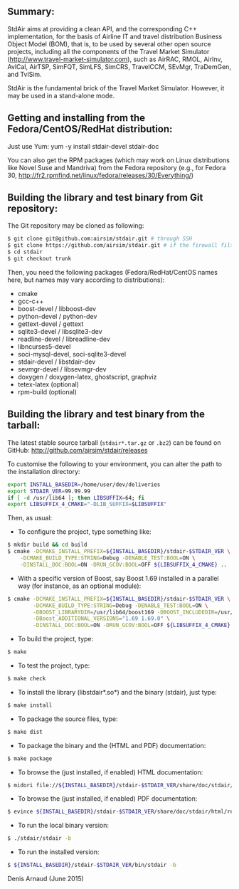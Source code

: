 
Summary:
--------
StdAir aims at providing a clean API, and the corresponding C++
implementation, for the basis of Airline IT and travel distribution
Business Object Model (BOM), that is, to be used by several other
open source projects, including all the components of the Travel
Market Simulator (http://www.travel-market-simulator.com), such as
AirRAC, RMOL, AirInv, AvlCal, AirTSP, SimFQT, SimLFS, SimCRS,
TravelCCM, SEvMgr, TraDemGen, and TvlSim.

StdAir is the fundamental brick of the Travel Market Simulator.
However, it may be used in a stand-alone mode.

Getting and installing from the Fedora/CentOS/RedHat distribution:
------------------------------------------------------------------
Just use Yum:
yum -y install stdair-devel stdair-doc

You can also get the RPM packages (which may work on Linux
distributions like Novel Suse and Mandriva) from the Fedora repository
(e.g., for Fedora 30, 
http://fr2.rpmfind.net/linux/fedora/releases/30/Everything/)


Building the library and test binary from Git repository:
----------------------------------------------------------------
The Git repository may be cloned as following:
```bash
$ git clone git@github.com:airsim/stdair.git # through SSH
$ git clone https://github.com/airsim/stdair.git # if the firewall filters SSH
$ cd stdair
$ git checkout trunk
```

Then, you need the following packages (Fedora/RedHat/CentOS names here, 
but names may vary according to distributions):
* cmake
* gcc-c++
* boost-devel / libboost-dev
* python-devel / python-dev
* gettext-devel / gettext
* sqlite3-devel / libsqlite3-dev
* readline-devel / libreadline-dev
* libncurses5-devel
* soci-mysql-devel, soci-sqlite3-devel
* stdair-devel / libstdair-dev
* sevmgr-devel / libsevmgr-dev
* doxygen / doxygen-latex, ghostscript, graphviz
* tetex-latex (optional)
* rpm-build (optional)


Building the library and test binary from the tarball:
------------------------------------------------------
The latest stable source tarball (`stdair*.tar.gz` or `.bz2`) can be
found on GitHub: http://github.com/airsim/stdair/releases

To customise the following to your environment, you can alter the path
to the installation directory:
```bash
export INSTALL_BASEDIR=/home/user/dev/deliveries
export STDAIR_VER=99.99.99
if [ -d /usr/lib64 ]; then LIBSUFFIX=64; fi
export LIBSUFFIX_4_CMAKE="-DLIB_SUFFIX=$LIBSUFFIX"
```

Then, as usual:
* To configure the project, type something like:
```bash
$ mkdir build && cd build
$ cmake -DCMAKE_INSTALL_PREFIX=${INSTALL_BASEDIR}/stdair-$STDAIR_VER \
	-DCMAKE_BUILD_TYPE:STRING=Debug -DENABLE_TEST:BOOL=ON \
	-DINSTALL_DOC:BOOL=ON -DRUN_GCOV:BOOL=OFF ${LIBSUFFIX_4_CMAKE} ..
```
* With a specific version of Boost, say Boost 1.69 installed in a parallel way
  (for instance, as an optional module):
```bash
$ cmake -DCMAKE_INSTALL_PREFIX=${INSTALL_BASEDIR}/stdair-$STDAIR_VER \
        -DCMAKE_BUILD_TYPE:STRING=Debug -DENABLE_TEST:BOOL=ON \
        -DBOOST_LIBRARYDIR=/usr/lib64/boost169 -DBOOST_INCLUDEDIR=/usr/include/boost169 \
        -DBoost_ADDITIONAL_VERSIONS="1.69 1.69.0" \
        -DINSTALL_DOC:BOOL=ON -DRUN_GCOV:BOOL=OFF ${LIBSUFFIX_4_CMAKE} ..
```
* To build the project, type:
```bash
$ make
```
* To test the project, type:
```bash
$ make check
```
* To install the library (libstdair*.so*) and the binary (stdair), just type:
```bash
$ make install
```
* To package the source files, type:
```bash
$ make dist
```
* To package the binary and the (HTML and PDF) documentation:
```bash
$ make package
```
* To browse the (just installed, if enabled) HTML documentation:
```bash
$ midori file://${INSTALL_BASEDIR}/stdair-$STDAIR_VER/share/doc/stdair/html/index.html
```
* To browse the (just installed, if enabled) PDF documentation:
```bash
$ evince ${INSTALL_BASEDIR}/stdair-$STDAIR_VER/share/doc/stdair/html/refman.pdf
```
* To run the local binary version:
```bash
$ ./stdair/stdair -b
```
* To run the installed version:
```bash
$ ${INSTALL_BASEDIR}/stdair-$STDAIR_VER/bin/stdair -b
```

Denis Arnaud (June 2015)

